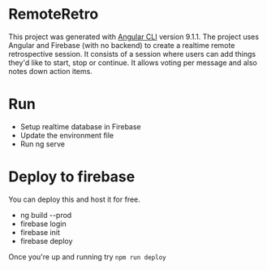 # RemoteRetro

This project was generated with [Angular CLI](https://github.com/angular/angular-cli) version 9.1.1.
The project uses Angular and Firebase (with no backend) to create a realtime remote retrospective session. It consists of a session where users can add things they'd like to start, stop or continue. It allows voting per message and also notes down action items.

# Run
* Setup realtime database in Firebase 
* Update the environment file
* Run ng serve

# Deploy to firebase
You can deploy this and host it for free.
* ng build --prod
* firebase login
* firebase init
* firebase deploy

Once you're up and running try `npm run deploy`

